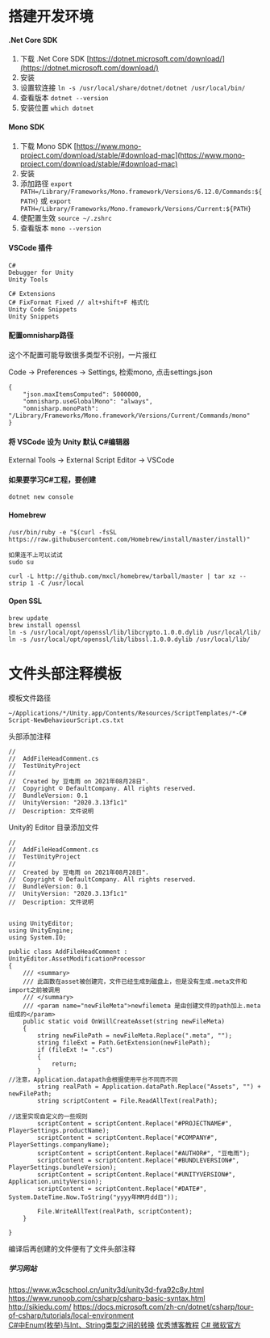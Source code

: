 # 搭建开发环境

#### .Net Core SDK

1. 下载 .Net Core SDK [https://dotnet.microsoft.com/download/](https://dotnet.microsoft.com/download/)
2. 安装
3. 设置软连接 ``` ln -s /usr/local/share/dotnet/dotnet /usr/local/bin/ ```
4. 查看版本 ``` dotnet --version ```
5. 安装位置 ``` which dotnet ```

#### Mono SDK

1. 下载 Mono SDK [https://www.mono-project.com/download/stable/#download-mac](https://www.mono-project.com/download/stable/#download-mac)
2. 安装
3. 添加路径 ``` export PATH=/Library/Frameworks/Mono.framework/Versions/6.12.0/Commands:${PATH} ``` 或 ``` export PATH=/Library/Frameworks/Mono.framework/Versions/Current:${PATH} ```
4. 使配置生效 ``` source ~/.zshrc ```
5. 查看版本 ``` mono --version ```

#### VSCode 插件

```
C#
Debugger for Unity
Unity Tools

C# Extensions
C# FixFormat Fixed // alt+shift+F 格式化
Unity Code Snippets
Unity Snippets
```

#### 配置omnisharp路径

这个不配置可能导致很多类型不识别，一片报红

Code -> Preferences -> Settings, 检索mono, 点击settings.json

```
{
    "json.maxItemsComputed": 5000000,
    "omnisharp.useGlobalMono": "always",
    "omnisharp.monoPath": "/Library/Frameworks/Mono.framework/Versions/Current/Commands/mono"
}
```

#### 将 VSCode 设为 Unity 默认 C#编辑器

External Tools -> External Script Editor -> VSCode

#### 如果要学习C#工程，要创建

```
dotnet new console
```

#### Homebrew

```
/usr/bin/ruby -e "$(curl -fsSL https://raw.githubusercontent.com/Homebrew/install/master/install)"

如果连不上可以试试
sudo su

curl -L http://github.com/mxcl/homebrew/tarball/master | tar xz --strip 1 -C /usr/local
```

#### Open SSL

```
brew update
brew install openssl
ln -s /usr/local/opt/openssl/lib/libcrypto.1.0.0.dylib /usr/local/lib/
ln -s /usr/local/opt/openssl/lib/libssl.1.0.0.dylib /usr/local/lib/
```

# 文件头部注释模板

模板文件路径

```
~/Applications/*/Unity.app/Contents/Resources/ScriptTemplates/*-C# Script-NewBehaviourScript.cs.txt
```

头部添加注释

```
//
//  AddFileHeadComment.cs
//  TestUnityProject
//
//  Created by 豆电雨 on 2021年08月28日".
//  Copyright © DefaultCompany. All rights reserved.
//  BundleVersion: 0.1
//  UnityVersion: "2020.3.13f1c1"
//  Description: 文件说明
```

Unity的 Editor 目录添加文件

```
//
//  AddFileHeadComment.cs
//  TestUnityProject
//
//  Created by 豆电雨 on 2021年08月28日".
//  Copyright © DefaultCompany. All rights reserved.
//  BundleVersion: 0.1
//  UnityVersion: "2020.3.13f1c1"
//  Description: 文件说明


using UnityEditor;
using UnityEngine;
using System.IO;

public class AddFileHeadComment : UnityEditor.AssetModificationProcessor
{
    /// <summary>
    /// 此函数在asset被创建完，文件已经生成到磁盘上，但是没有生成.meta文件和import之前被调用
    /// </summary>
    /// <param name="newFileMeta">newfilemeta 是由创建文件的path加上.meta组成的</param>
    public static void OnWillCreateAsset(string newFileMeta)
    {
        string newFilePath = newFileMeta.Replace(".meta", "");
        string fileExt = Path.GetExtension(newFilePath);
        if (fileExt != ".cs")
        {
            return;
        }
//注意，Application.datapath会根据使用平台不同而不同
        string realPath = Application.dataPath.Replace("Assets", "") + newFilePath;
        string scriptContent = File.ReadAllText(realPath);

//这里实现自定义的一些规则
        scriptContent = scriptContent.Replace("#PROJECTNAME#", PlayerSettings.productName);
        scriptContent = scriptContent.Replace("#COMPANY#", PlayerSettings.companyName);
        scriptContent = scriptContent.Replace("#AUTHOR#", "豆电雨");
        scriptContent = scriptContent.Replace("#BUNDLEVERSION#", PlayerSettings.bundleVersion);
        scriptContent = scriptContent.Replace("#UNITYVERSION#", Application.unityVersion);
        scriptContent = scriptContent.Replace("#DATE#", System.DateTime.Now.ToString("yyyy年MM月dd日"));

        File.WriteAllText(realPath, scriptContent);
    }

}
```
编译后再创建的文件便有了文件头部注释

##### 学习网站

https://www.w3cschool.cn/unity3d/unity3d-fva92c8y.html
https://www.runoob.com/csharp/csharp-basic-syntax.html
http://sikiedu.com/
https://docs.microsoft.com/zh-cn/dotnet/csharp/tour-of-csharp/tutorials/local-environment   
[C#中Enum(枚举)与Int、String类型之间的转换](https://blog.csdn.net/qq_45096273/article/details/106618543)
[优秀博客教程](http://www.u3d8.com/?author=1&paged=20)
[C# 微软官方](https://docs.microsoft.com/zh-cn/dotnet/csharp/programming-guide/types/)

<!-- https://www.jianshu.com/p/3055fc29a28f -->
<!-- https://www.jianshu.com/u/d79fb988aa2f -->
<!-- https://www.nps.ink/183522.html -->